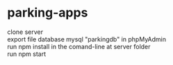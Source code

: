 # parking-apps

clone server <br>
export file database mysql "parkingdb" in phpMyAdmin <br>
run npm install in the comand-line at server folder <br>
run npm start 

